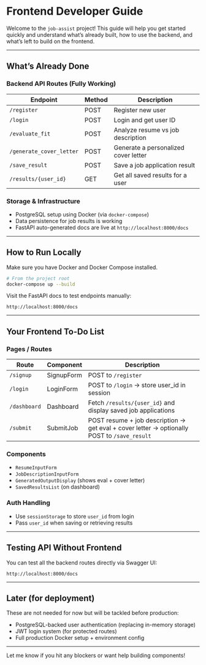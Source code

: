 # Frontend Developer Guide

Welcome to the `job-assist` project! This guide will help you get started quickly and understand what’s already built, how to use the backend, and what’s left to build on the frontend.

---

## What’s Already Done

### Backend API Routes (Fully Working)

| Endpoint | Method | Description |
|----------|--------|-------------|
| `/register` | POST | Register new user |
| `/login` | POST | Login and get user ID |
| `/evaluate_fit` | POST | Analyze resume vs job description |
| `/generate_cover_letter` | POST | Generate a personalized cover letter |
| `/save_result` | POST | Save a job application result |
| `/results/{user_id}` | GET | Get all saved results for a user |

### Storage & Infrastructure

- PostgreSQL setup using Docker (via `docker-compose`)
- Data persistence for job results is working
- FastAPI auto-generated docs are live at `http://localhost:8000/docs`

---

## How to Run Locally

Make sure you have Docker and Docker Compose installed.

```bash
# From the project root
docker-compose up --build
```

Visit the FastAPI docs to test endpoints manually:
```
http://localhost:8000/docs
```

---

## Your Frontend To-Do List

### Pages / Routes

| Route | Component | Description |
|-------|-----------|-------------|
| `/signup` | SignupForm | POST to `/register` |
| `/login` | LoginForm | POST to `/login` → store user_id in session |
| `/dashboard` | Dashboard | Fetch `/results/{user_id}` and display saved job applications |
| `/submit` | SubmitJob | POST resume + job description → get eval + cover letter → optionally POST to `/save_result` |

### Components

- `ResumeInputForm`
- `JobDescriptionInputForm`
- `GeneratedOutputDisplay` (shows eval + cover letter)
- `SavedResultsList` (on dashboard)

### Auth Handling

- Use `sessionStorage` to store `user_id` from login
- Pass `user_id` when saving or retrieving results

---

## Testing API Without Frontend

You can test all the backend routes directly via Swagger UI:
```
http://localhost:8000/docs
```

---

## Later (for deployment)

These are not needed for now but will be tackled before production:
- PostgreSQL-backed user authentication (replacing in-memory storage)
- JWT login system (for protected routes)
- Full production Docker setup + environment config

---

Let me know if you hit any blockers or want help building components!